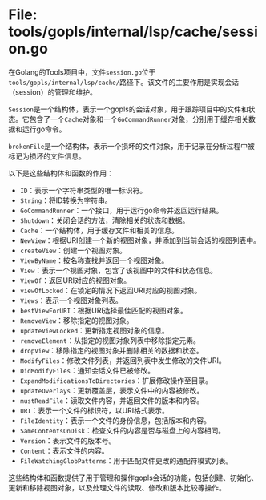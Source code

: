 # File: tools/gopls/internal/lsp/cache/session.go

在Golang的Tools项目中，文件`session.go`位于`tools/gopls/internal/lsp/cache/`路径下。该文件的主要作用是实现会话（session）的管理和维护。

`Session`是一个结构体，表示一个gopls的会话对象，用于跟踪项目中的文件和状态。它包含了一个`Cache`对象和一个`GoCommandRunner`对象，分别用于缓存相关数据和运行go命令。

`brokenFile`是一个结构体，表示一个损坏的文件对象，用于记录在分析过程中被标记为损坏的文件信息。

以下是这些结构体和函数的作用：

- `ID`：表示一个字符串类型的唯一标识符。
- `String`：将ID转换为字符串。
- `GoCommandRunner`：一个接口，用于运行go命令并返回运行结果。
- `Shutdown`：关闭会话的方法，清除相关的状态和数据。
- `Cache`：一个结构体，用于缓存文件和相关的信息。
- `NewView`：根据URI创建一个新的视图对象，并添加到当前会话的视图列表中。
- `createView`：创建一个视图对象。
- `ViewByName`：按名称查找并返回一个视图对象。
- `View`：表示一个视图对象，包含了该视图中的文件和状态信息。
- `ViewOf`：返回URI对应的视图对象。
- `viewOfLocked`：在锁定的情况下返回URI对应的视图对象。
- `Views`：表示一个视图对象列表。
- `bestViewForURI`：根据URI选择最佳匹配的视图对象。
- `RemoveView`：移除指定的视图对象。
- `updateViewLocked`：更新指定视图对象的信息。
- `removeElement`：从指定的视图对象列表中移除指定元素。
- `dropView`：移除指定的视图对象并删除相关的数据和状态。
- `ModifyFiles`：修改文件列表，并返回列表中发生修改的文件URI。
- `DidModifyFiles`：通知会话文件已被修改。
- `ExpandModificationsToDirectories`：扩展修改操作至目录。
- `updateOverlays`：更新覆盖层，表示文件中的内容被修改。
- `mustReadFile`：读取文件内容，并返回文件的版本和内容。
- `URI`：表示一个文件的标识符，以URI格式表示。
- `FileIdentity`：表示一个文件的身份信息，包括版本和内容。
- `SameContentsOnDisk`：检查文件的内容是否与磁盘上的内容相同。
- `Version`：表示文件的版本号。
- `Content`：表示文件的内容。
- `FileWatchingGlobPatterns`：用于匹配文件更改的通配符模式列表。

这些结构体和函数提供了用于管理和操作gopls会话的功能，包括创建、初始化、更新和移除视图对象，以及处理文件的读取、修改和版本比较等操作。

